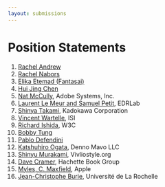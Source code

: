 ```yaml
---
layout: submissions
---
```


# Position Statements

1. [Rachel Andrew](Rachel_Andrew)
2. [Rachel Nabors](Rachel_Nabors)
3. [Elika Etemad (Fantasai)](Elika_Etemad)
4. [Hui Jing Chen](Hui_Jing)
5. [Nat McCully](Nat_McCully), Adobe Systems, Inc.
6. [Laurent Le Meur and Samuel Petit](edrlab), EDRLab
7. [Shinya Takami](Shinya_Takami), Kadokawa Corporation
8. [Vincent Wartelle](Vincent_Wartelle), ISI
9. [Richard Ishida](Richard_Ishida), W3C
10. [Bobby Tung](Bobby_Tung)
11. [Pablo Defendini](Pablo_Defendini)
12. [Katshuhiro Ogata](Katshuhiro_Ogata), Denno Mavo LLC
13. [Shinyu Murakami](Shinyu_Murakami), Vivliostyle.org
14. [Dave Cramer](Dave_Cramer), Hachette Book Group
15. [Myles, C. Maxfield](Myles_Maxfield), Apple
16. [Jean-Christophe Burie](jean_christophe_burie.md), Université de La Rochelle
